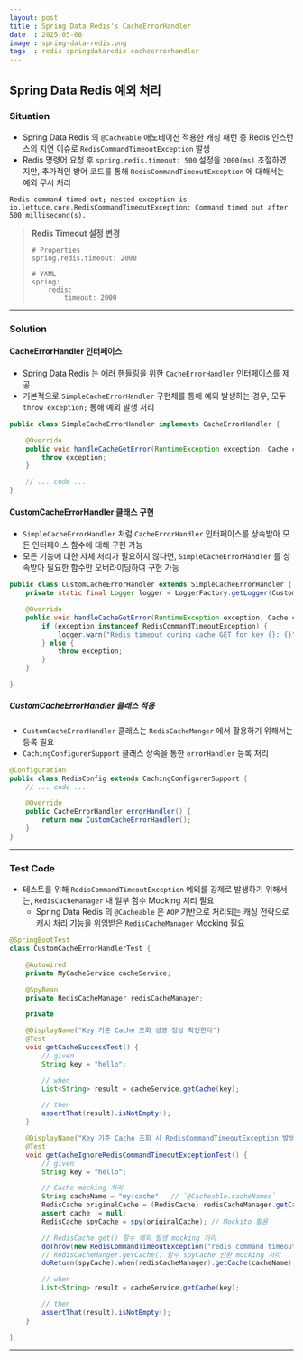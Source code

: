 ```yaml
---
layout: post
title : Spring Data Redis's CacheErrorHandler
date  : 2025-05-08
image : spring-data-redis.png
tags  : redis springdataredis cacheerrorhandler
---
```


## Spring Data Redis 예외 처리

### Situation

- Spring Data Redis 의 `@Cacheable` 애노테이션 적용한 캐싱 패턴 중 Redis 인스턴스의 지연 이슈로 `RedisCommandTimeoutException` 발생
- Redis 명령어 요청 후 `spring.redis.timeout: 500` 설정을 `2000(ms)` 조절하였지만, 추가적인 방어 코드를 통해 `RedisCommandTimeoutException` 에 대해서는 예외 무시 처리

```
Redis command timed out; nested exception is io.lettuce.core.RedisCommandTimeoutException: Command timed out after 500 millisecond(s).
```

> **Redis Timeout 설정 변경**
>
> ```properties
> # Properties
> spring.redis.timeout: 2000
> 
> # YAML
> spring:
>     redis:
>         timeout: 2000
> ```

---

### Solution

#### CacheErrorHandler 인터페이스

- Spring Data Redis 는 에러 핸들링을 위한 `CacheErrorHandler` 인터페이스를 제공
- 기본적으로 `SimpleCacheErrorHandler` 구현체를 통해 예외 발생하는 경우, 모두 `throw exception;` 통해 예외 발생 처리

```java
public class SimpleCacheErrorHandler implements CacheErrorHandler {

    @Override
    public void handleCacheGetError(RuntimeException exception, Cache cache, Object key) {
        throw exception;
    }

    // ... code ...
}
```

#### CustomCacheErrorHandler 클래스 구현

- `SimpleCacheErrorHandler` 처럼 `CacheErrorHandler` 인터페이스를 상속받아 모든 인터페이스 함수에 대해 구현 가능
- 모든 기능에 대한 자체 처리가 필요하지 않다면, `SimpleCacheErrorHandler` 를 상속받아 필요한 함수만 오버라이딩하여 구현 가능

```java
public class CustomCacheErrorHandler extends SimpleCacheErrorHandler {
    private static final Logger logger = LoggerFactory.getLogger(CustomCacheErrorHandler.class);

    @Override
    public void handleCacheGetError(RuntimeException exception, Cache cache, Object key) {
        if (exception instanceof RedisCommandTimeoutException) {
            logger.warn("Redis timeout during cache GET for key {}: {}", key, exception.getMessage());
        } else {
            throw exception;
        }
    }

}
```

##### CustomCacheErrorHandler 클래스 적용

- `CustomCacheErrorHandler` 클래스는 `RedisCacheManger` 에서 활용하기 위해서는 등록 필요
- `CachingConfigurerSupport` 클래스 상속을 통한 `errorHandler` 등록 처리

```java
@Configuration
public class RedisConfig extends CachingConfigurerSupport {
    // ... code ...

    @Override
    public CacheErrorHandler errorHandler() {
        return new CustomCacheErrorHandler();
    }
}
```

---

### Test Code

- 테스트를 위해 `RedisCommandTimeoutException` 예외를 강제로 발생하기 위해서는, `RedisCacheManager` 내 일부 함수 Mocking 처리 필요
  - Spring Data Redis 의 `@Cacheable` 은 `AOP` 기반으로 처리되는 캐싱 전략으로 캐시 처리 기능을 위임받은 `RedisCacheManager` Mocking 필요

```java
@SpringBootTest
class CustomCacheErrorHandlerTest {

    @Autowired
    private MyCacheService cacheService;

    @SpyBean
    private RedisCacheManager redisCacheManager;

    private 

    @DisplayName("Key 기준 Cache 조회 성공 정상 확인한다")
    @Test
    void getCacheSuccessTest() {
        // given
        String key = "hello";

        // when
        List<String> result = cacheService.getCache(key);

        // then
        assertThat(result).isNotEmpty();
    }

    @DisplayName("Key 기준 Cache 조회 시 RedisCommandTimeoutException 발생하여도 DB 조회 성공 정상 확인한다")
    @Test
    void getCacheIgnoreRedisCommandTimeoutExceptionTest() {
        // given
        String key = "hello";

        // Cache mocking 처리
        String cacheName = "my:cache"   // `@Cacheable.cacheNames`
        RedisCache originalCache = (RedisCache) redisCacheManager.getCache(cacheName);
        assert cache != null;
        RedisCache spyCache = spy(originalCache); // Mockito 활용

        // RedisCache.get() 함수 예외 발생 mocking 처리
        doThrow(new RedisCommandTimeoutException("redis command timeout")).when(spyCache).get(any());
        // RedisCacheManger.getCache() 함수 spyCache 반환 mocking 처리
        doReturn(spyCache).when(redisCacheManager).getCache(cacheName);

        // when
        List<String> result = cacheService.getCache(key);

        // then
        assertThat(result).isNotEmpty();
    }

}
```

---
